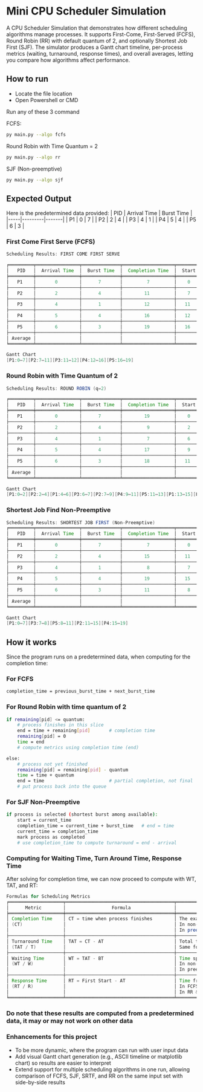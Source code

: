 # Mini CPU Scheduler Simulation

A CPU Scheduler Simulation that demonstrates how different scheduling algorithms manage processes. It supports First-Come, First-Served (FCFS), Round Robin (RR) with default quantum of 2, and optionally Shortest Job First (SJF). The simulator produces a Gantt chart timeline, per-process metrics (waiting, turnaround, response times), and overall averages, letting you compare how algorithms affect performance.

  ## How to run
  * Locate the file location
  * Open Powershell or CMD

  Run any of these 3 command

  FCFS:
  ```bash
  py main.py --algo fcfs
  ```

  Round Robin with Time Quantum = 2
  ```bash
  py main.py --algo rr
  ```

  SJF (Non-preemptive)
  ```bash
  py main.py --algo sjf
  ```

  ## Expected Output
  Here is the predetermined data provided:
  | PID | Arrival Time | Burst Time |
  |-----|---------|-------|
  | P1  | 0       | 7     |
  | P2  | 2       | 4     |
  | P3  | 4       | 1     |
  | P4  | 5       | 4     |
  | P5  | 6       | 3     |


  ### First Come First Serve (FCFS)
  ```java
Scheduling Results: FIRST COME FIRST SERVE

╒═════════╤════════════════╤══════════════╤═══════════════════╤═════════╤════════════════╤════════════════════╤═════════════════╕
│   PID   │  Arrival Time  │  Burst Time  │  Completion Time  │  Start  │  Waiting Time  │  Turn Around Time  │  Response Time  │
╞═════════╪════════════════╪══════════════╪═══════════════════╪═════════╪════════════════╪════════════════════╪═════════════════╡
│   P1    │       0        │      7       │         7         │    0    │       0        │         7          │        0        │
├─────────┼────────────────┼──────────────┼───────────────────┼─────────┼────────────────┼────────────────────┼─────────────────┤
│   P2    │       2        │      4       │        11         │    7    │       5        │         9          │        5        │
├─────────┼────────────────┼──────────────┼───────────────────┼─────────┼────────────────┼────────────────────┼─────────────────┤
│   P3    │       4        │      1       │        12         │   11    │       7        │         8          │        7        │
├─────────┼────────────────┼──────────────┼───────────────────┼─────────┼────────────────┼────────────────────┼─────────────────┤
│   P4    │       5        │      4       │        16         │   12    │       7        │         11         │        7        │
├─────────┼────────────────┼──────────────┼───────────────────┼─────────┼────────────────┼────────────────────┼─────────────────┤
│   P5    │       6        │      3       │        19         │   16    │       10       │         13         │       10        │
├─────────┼────────────────┼──────────────┼───────────────────┼─────────┼────────────────┼────────────────────┼─────────────────┤
│ Average │                │              │                   │         │      5.8       │        9.6         │       5.8       │
╘═════════╧════════════════╧══════════════╧═══════════════════╧═════════╧════════════════╧════════════════════╧═════════════════╛

Gantt Chart
[P1:0–7][P2:7–11][P3:11–12][P4:12–16][P5:16–19]
  ```

  ### Round Robin with Time Quantum of 2
  ```java
  Scheduling Results: ROUND ROBIN (q=2)

╒═════════╤════════════════╤══════════════╤═══════════════════╤═════════╤════════════════╤════════════════════╤═════════════════╕
│   PID   │  Arrival Time  │  Burst Time  │  Completion Time  │  Start  │  Waiting Time  │  Turn Around Time  │  Response Time  │
╞═════════╪════════════════╪══════════════╪═══════════════════╪═════════╪════════════════╪════════════════════╪═════════════════╡
│   P1    │       0        │      7       │        19         │    0    │      12        │        19          │        0        │
├─────────┼────────────────┼──────────────┼───────────────────┼─────────┼────────────────┼────────────────────┼─────────────────┤
│   P2    │       2        │      4       │         9         │    2    │       3        │         7          │        0        │
├─────────┼────────────────┼──────────────┼───────────────────┼─────────┼────────────────┼────────────────────┼─────────────────┤
│   P3    │       4        │      1       │         7         │    6    │       2        │         3          │        2        │
├─────────┼────────────────┼──────────────┼───────────────────┼─────────┼────────────────┼────────────────────┼─────────────────┤
│   P4    │       5        │      4       │        17         │    9    │       8        │        12          │        4        │
├─────────┼────────────────┼──────────────┼───────────────────┼─────────┼────────────────┼────────────────────┼─────────────────┤
│   P5    │       6        │      3       │        18         │   11    │       9        │        12          │        5        │
├─────────┼────────────────┼──────────────┼───────────────────┼─────────┼────────────────┼────────────────────┼─────────────────┤
│ Average │                │              │                   │         │      6.8       │       10.6         │       2.2       │
╘═════════╧════════════════╧══════════════╧═══════════════════╧═════════╧════════════════╧════════════════════╧═════════════════╛

Gantt Chart
[P1:0–2][P2:2–4][P1:4–6][P3:6–7][P2:7–9][P4:9–11][P5:11–13][P1:13–15][P4:15–17][P5:17–18][P1:18–19]
  ```

### Shortest Job Find Non-Preemptive
```java
Scheduling Results: SHORTEST JOB FIRST (Non-Preemptive)
╒═════════╤════════════════╤══════════════╤═══════════════════╤═════════╤════════════════╤════════════════════╤═════════════════╕
│   PID   │  Arrival Time  │  Burst Time  │  Completion Time  │  Start  │  Waiting Time  │  Turn Around Time  │  Response Time  │
╞═════════╪════════════════╪══════════════╪═══════════════════╪═════════╪════════════════╪════════════════════╪═════════════════╡
│   P1    │       0        │      7       │         7         │    0    │       0        │         7          │        0        │
├─────────┼────────────────┼──────────────┼───────────────────┼─────────┼────────────────┼────────────────────┼─────────────────┤
│   P2    │       2        │      4       │        15         │   11    │       3        │         4          │        3        │
├─────────┼────────────────┼──────────────┼───────────────────┼─────────┼────────────────┼────────────────────┼─────────────────┤
│   P3    │       4        │      1       │         8         │    7    │       2        │         5          │        2        │
├─────────┼────────────────┼──────────────┼───────────────────┼─────────┼────────────────┼────────────────────┼─────────────────┤
│   P4    │       5        │      4       │        19         │   15    │       9        │        13          │        9        │
├─────────┼────────────────┼──────────────┼───────────────────┼─────────┼────────────────┼────────────────────┼─────────────────┤
│   P5    │       6        │      3       │        11         │    8    │      10        │        14          │       10        │
├─────────┼────────────────┼──────────────┼───────────────────┼─────────┼────────────────┼────────────────────┼─────────────────┤
│ Average │                │              │                   │         │      4.8       │        8.6         │       4.8       │
╘═════════╧════════════════╧══════════════╧═══════════════════╧═════════╧════════════════╧════════════════════╧═════════════════╛

Gantt Chart
[P1:0–7][P3:7–8][P5:8–11][P2:11–15][P4:15–19]
```

## How it works
Since the program runs on a predetermined data, when computing for the completion time:

### For FCFS
```bash
completion_time = previous_burst_time + next_burst_time
```

### For Round Robin with time quantum of 2
```bash
if remaining[pid] <= quantum:
    # process finishes in this slice
    end = time + remaining[pid]       # completion time
    remaining[pid] = 0
    time = end
    # compute metrics using completion time (end)

else:
    # process not yet finished
    remaining[pid] = remaining[pid] - quantum
    time = time + quantum
    end = time                        # partial completion, not final
    # put process back into the queue
```

### For SJF Non-Preemptive
```bash
if process is selected (shortest burst among available):
    start = current_time
    completion_time = current_time + burst_time   # end = time
    current_time = completion_time
    mark process as completed
    # use completion_time to compute turnaround = end - arrival

```

### Computing for Waiting Time, Turn Around Time, Response Time
After solving for completion time, we can now proceed to compute with WT, TAT, and RT:

```java
Formulas for Scheduling Metrics
╒════════════════════╤════════════════════════════════════════╤══════════════════════════════════════════════════════════════════════╕
│      Metric        │                 Formula                │                           Explanation                                │
╞════════════════════╪════════════════════════════════════════╪══════════════════════════════════════════════════════════════════════╡
│ Completion Time    │ CT = time when process finishes        │ The exact clock time when the process completes its last execution.  │
│ (CT)               │                                        │ In non-preemptive (FCFS, SJF): CT = Start + Burst.                   │
│                    │                                        │ In preemptive (RR, SRTF): CT = last end time.                        │
├────────────────────┼────────────────────────────────────────┼──────────────────────────────────────────────────────────────────────┤
│ Turnaround Time    │ TAT = CT - AT                          │ Total time spent in the system from arrival to completion.           │
│ (TAT / T)          │                                        │ Same formula for all algorithms.                                     │
├────────────────────┼────────────────────────────────────────┼──────────────────────────────────────────────────────────────────────┤
│ Waiting Time       │ WT = TAT - BT                          │ Time spent waiting in the ready queue before (and between) runs.     │
│ (WT / W)           │                                        │ In non-preemptive: WT = Start - AT works too.                        │
│                    │                                        │ In preemptive: must use WT = TAT - BT.                               │
├────────────────────┼────────────────────────────────────────┼──────────────────────────────────────────────────────────────────────┤
│ Response Time      │ RT = First Start - AT                  │ Time from arrival until the process first gets CPU time.             │
│ (RT / R)           │                                        │ In FCFS & non-preemptive SJF: RT = WT.                               │
│                    │                                        │ In RR & SRTF: may differ from WT.                                    │
╘════════════════════╧════════════════════════════════════════╧══════════════════════════════════════════════════════════════════════╛


```

### Do note that these results are computed from a predetermined data, it may or may not work on other data

### Enhancements for this project
* To be more dynamic, where the program can run with user input data
* Add visual Gantt chart generation (e.g., ASCII timeline or matplotlib chart) so results are easier to interpret
* Extend support for multiple scheduling algorithms in one run, allowing comparison of FCFS, SJF, SRTF, and RR on the same input set with side-by-side results

  

